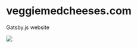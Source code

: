 <h1>veggiemedcheeses.com</h1>
<p>Gatsby.js website</p>


<img src="https://user-images.githubusercontent.com/30729360/64202109-a1ff8200-ce90-11e9-9886-58ef54ea9ad5.png">
